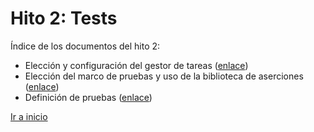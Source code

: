# Hito 2: Tests

Índice de los documentos del hito 2:
- Elección y configuración del gestor de tareas ([enlace](gestorTareas.md))
- Elección del marco de pruebas y uso de la biblioteca de aserciones ([enlace](biblioAserciones.md))
- Definición de pruebas ([enlace](definicionPruebas.md))

[Ir a inicio](../../README.md)